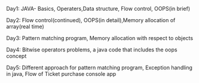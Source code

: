 Day1: JAVA- Basics, Operaters,Data structure, Flow control, OOPS(in brief)

Day2: Flow control(continued), OOPS(in detail),Memory allocation of array(real time)

Day3: Pattern matching program, Memory allocation with respect to objects

Day4: Bitwise operators problems, a java code that includes the oops concept

Day5: Different approach for pattern matching program, Exception handling in java, Flow of Ticket purchase console app
